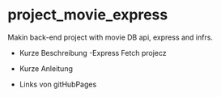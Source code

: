 # project_movie_express
Makin back-end project with movie DB api, express and infrs.
- Kurze Beschreibung -Express Fetch projecz

- Kurze Anleitung

- Links von gitHubPages

